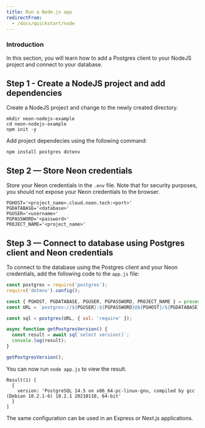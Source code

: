 ```yaml
---
title: Run a Node.js app
redirectFrom:
  - /docs/quickstart/node
---
```


### Introduction

In this section, you will learn how to add a Postgres client to your NodeJS project and connect to your database.

## Step 1 - Create a NodeJS project and add dependencies

Create a NodeJS project and change to the newly created directory.

```shell
mkdir neon-nodejs-example
cd neon-nodejs-example
npm init -y
```

Add project dependecies using the following command:

```shell
npm install postgres dotenv
```

## Step 2 — Store Neon credentials

Store your Neon credentials in the `.env` file. Note that for security purposes, you should not expose your Neon credentials to the browser.

```shell
PGHOST='<project_name>.cloud.neon.tech:<port>'
PGDATABASE='<database>'
PGUSER='<username>'
PGPASSWORD='<password>'
PROJECT_NAME='<project_name>'
```

## Step 3 — Connect to database using Postgres client and Neon credentials

To connect to the database using the Postgres client and your Neon credentials, add the following code to the `app.js` file:

```javascript
const postgres = require('postgres');
require('dotenv').config();

const { PGHOST, PGDATABASE, PGUSER, PGPASSWORD, PROJECT_NAME } = process.env;
const URL = `postgres://${PGUSER}:${PGPASSWORD}@${PGHOST}/${PGDATABASE}?options=project%3D${PROJECT_NAME}`;

const sql = postgres(URL, { ssl: 'require' });

async function getPostgresVersion() {
  const result = await sql`select version()`;
  console.log(result);
}

getPostgresVersion();
```

You can now run `node app.js` to view the result. 
```
Result(1) [
  {
    version: 'PostgreSQL 14.5 on x86_64-pc-linux-gnu, compiled by gcc (Debian 10.2.1-6) 10.2.1 20210110, 64-bit'
  }
]
```

The same configuration can be used in an Express or Next.js applications.
